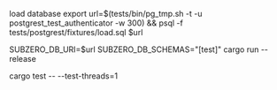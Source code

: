 load database
export url=$(tests/bin/pg_tmp.sh -t -u postgrest_test_authenticator -w 300) && psql -f tests/postgrest/fixtures/load.sql $url


SUBZERO_DB_URI=$url SUBZERO_DB_SCHEMAS="[test]" cargo run --release

cargo test -- --test-threads=1